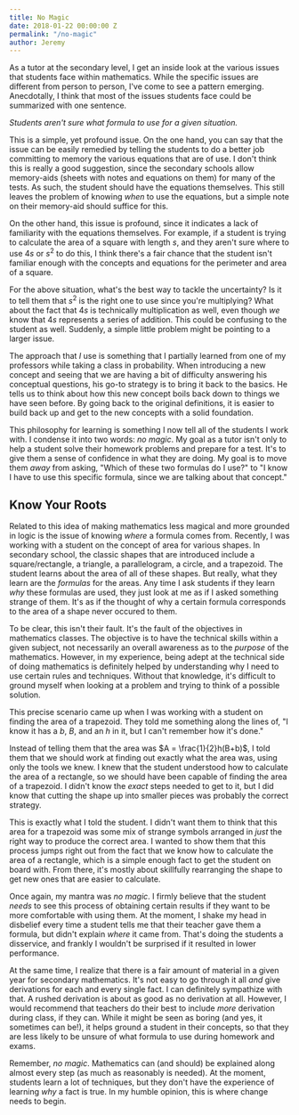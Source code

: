 ```yaml
---
title: No Magic
date: 2018-01-22 00:00:00 Z
permalink: "/no-magic"
author: Jeremy
---
```


As a tutor at the secondary level, I get an inside look at the various issues that students face within mathematics. While the specific issues are different from person to person, I've come to see a pattern emerging. Anecdotally, I think that most of the issues students face could be summarized with one sentence.

*Students aren't sure what formula to use for a given situation.*

This is a simple, yet profound issue. On the one hand, you can say that the issue can be easily remedied by telling the students to do a better job committing to memory the various equations that are of use. I don't think this is really a good suggestion, since the secondary schools allow memory-aids (sheets with notes and equations on them) for many of the tests. As such, the student should have the equations themselves. This still leaves the problem of knowing *when* to use the equations, but a simple note on their memory-aid should suffice for this.

On the other hand, this issue is profound, since it indicates a lack of familiarity with the equations themselves. For example, if a student is trying to calculate the area of a square with length $s$, and they aren't sure where to use $4s$ or $s^2$ to do this, I think there's a fair chance that the student isn't familiar enough with the concepts and equations for the perimeter and area of a square.

For the above situation, what's the best way to tackle the uncertainty? Is it to tell them that $s^2$ is the right one to use since you're multiplying? What about the fact that $4s$ is technically multiplication as well, even though *we* know that $4s$ represents a series of addition. This could be confusing to the student as well. Suddenly, a simple little problem might be pointing to a larger issue.

The approach that *I* use is something that I partially learned from one of my professors while taking a class in probability. When introducing a new concept and seeing that we are having a bit of difficulty answering his conceptual questions, his go-to strategy is to bring it back to the basics. He tells us to think about how this new concept boils back down to things we have seen before. By going back to the original definitions, it is easier to build back up and get to the new concepts with a solid foundation.

This philosophy for learning is something I now tell all of the students I work with. I condense it into two words: *no magic*. My goal as a tutor isn't only to help a student solve their homework problems and prepare for a test. It's to give them a sense of confidence in what they are doing. My goal is to move them *away* from asking, "Which of these two formulas do I use?" to "I know I have to use this specific formula, since we are talking about that concept."

## Know Your Roots

Related to this idea of making mathematics less magical and more grounded in logic is the issue of knowing *where* a formula comes from. Recently, I was working with a student on the concept of area for various shapes. In secondary school, the classic shapes that are introduced include a square/rectangle, a triangle, a parallelogram, a circle, and a trapezoid. The student learns about the area of all of these shapes. But really, what they learn are the *formulas* for the areas. Any time I ask students if they learn *why* these formulas are used, they just look at me as if I asked something strange of them. It's as if the thought of why a certain formula corresponds to the area of a shape never occured to them.

To be clear, this isn't their fault. It's the fault of the objectives in mathematics classes. The objective is to have the technical skills within a given subject, not necessarily an overall awareness as to the *purpose* of the mathematics. However, in my experience, being adept at the technical side of doing mathematics is definitely helped by understanding why I need to use certain rules and techniques. Without that knowledge, it's difficult to ground myself when looking at a problem and trying to think of a possible solution.

This precise scenario came up when I was working with a student on finding the area of a trapezoid. They told me something along the lines of, "I know it has a $b$, $B$, and an $h$ in it, but I can't remember how it's done."

Instead of telling them that the area was $A = \frac{1}{2}h(B+b)$, I told them that we should work at finding out exactly what the area was, using only the tools we knew. I knew that the student understood how to calculate the area of a rectangle, so we should have been capable of finding the area of a trapezoid. I didn't know the *exact* steps needed to get to it, but I did know that cutting the shape up into smaller pieces was probably the correct strategy.

This is exactly what I told the student. I didn't want them to think that this area for a trapezoid was some mix of strange symbols arranged in *just* the right way to produce the correct area. I wanted to show them that this process jumps right out from the fact that we know how to calculate the area of a rectangle, which is a simple enough fact to get the student on board with. From there, it's mostly about skillfully rearranging the shape to get new ones that are easier to calculate.

Once again, my mantra was *no magic*. I firmly believe that the student *needs* to see this process of obtaining certain results if they want to be more comfortable with using them. At the moment, I shake my head in disbelief every time a student tells me that their teacher gave them a formula, but didn't explain *where* it came from. That's doing the students a disservice, and frankly I wouldn't be surprised if it resulted in lower performance.

At the same time, I realize that there is a fair amount of material in a given year for secondary mathematics. It's not easy to go through it all *and* give derivations for each and every single fact. I can definitely sympathize with that. A rushed derivation is about as good as no derivation at all. However, I would recommend that teachers do their best to include *more* derivation during class, if they can. While it might be seen as boring (and yes, it sometimes can be!), it helps ground a student in their concepts, so that they are less likely to be unsure of what formula to use during homework and exams.

Remember, *no magic*. Mathematics can (and should) be explained along almost every step (as much as reasonably is needed). At the moment, students learn a lot of techniques, but they don't have the experience of learning *why* a fact is true. In my humble opinion, this is where change needs to begin.